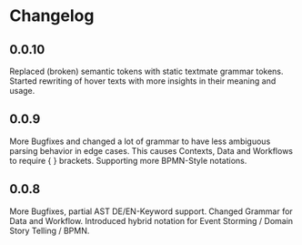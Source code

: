 # Changelog

## 0.0.10

Replaced (broken) semantic tokens with static textmate grammar tokens.
Started rewriting of hover texts with more insights in their meaning and usage.

## 0.0.9

More Bugfixes and changed a lot of grammar to have less ambiguous parsing behavior in edge cases. This causes Contexts, Data and Workflows to require { } brackets. Supporting more BPMN-Style notations.

## 0.0.8

More Bugfixes, partial AST DE/EN-Keyword support.
Changed Grammar for Data and Workflow.
Introduced hybrid notation for Event Storming / Domain Story Telling / BPMN.